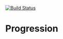 [![Build Status](https://travis-ci.org/zeno15/Progression.svg?branch=master)](https://travis-ci.org/zeno15/Progression)

# Progression
